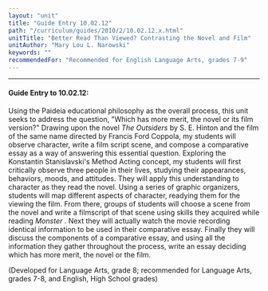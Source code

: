 ```yaml
---
layout: "unit"
title: "Guide Entry 10.02.12"
path: "/curriculum/guides/2010/2/10.02.12.x.html"
unitTitle: "Better Read Than Viewed? Contrasting the Novel and Film"
unitAuthor: "Mary Lou L. Narowski"
keywords: ""
recommendedFor: "Recommended for English Language Arts, grades 7-9"
---
```

<body>
<hr/>
<h4>
Guide Entry to 10.02.12:
</h4>
<p>
Using the Paideia educational philosophy as the overall process, this unit seeks to address the question, "Which has more merit, the novel or its film version?" Drawing upon the novel
<i>
The Outsiders
</i>
by S. E. Hinton and the film of the same name directed by Francis Ford Coppola, my students will observe character, write a film script scene, and compose a comparative essay as a way of answering this essential question. Exploring the Konstantin Stanislavski's Method Acting concept, my students will first critically observe three people in their lives, studying their appearances, behaviors, moods, and attitudes. They will apply this understanding to character as they read the novel. Using a series of graphic organizers, students will map different aspects of character, readying them for the viewing the film. From there, groups of students will choose a scene from the novel and write a filmscript of that scene using skills they acquired while reading
<i>
Monster
</i>
. Next they will actually watch the movie recording identical information to be used in their comparative essay.  Finally they will discuss the components of a comparative essay, and using all the information they gather throughout the process, write an essay deciding which has more merit, the novel or the film.
</p>
<p>
(Developed for Language Arts, grade 8; recommended for Language Arts, grades 7-8, and English, High School grades)
</p>
</body>
